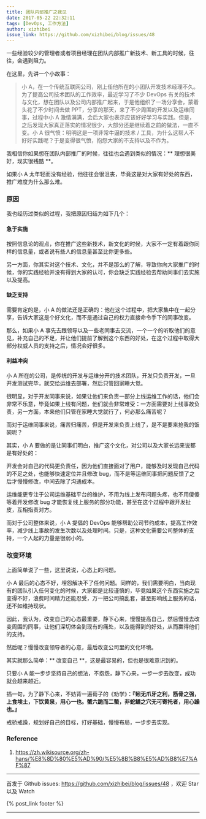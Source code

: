 ```yaml
---
title: 团队内部推广之我见
date: 2017-05-22 22:32:11
tags: [DevOps, 工作方法]
author: xizhibei
issue_link: https://github.com/xizhibei/blog/issues/48
---
```

一些经验较少的管理者或者项目经理在团队内部推广新技术、新工具的时候，往往，会遇到阻力。

在这里，先讲一个小故事：

> 小 A，在一个传统互联网公司，刚上任他所在的小团队开发技术经理不久。为了提高公司技术团队的工作效率，最近学习了不少 DevOps 有关的技术与文化，想在团队以及公司内部推广起来，于是他组织了一场分享会，蒙着头花了不少时间去做 PPT，分享的那天，来了不少周围的开发以及运维同事，过程中小 A 激情满满，会后大家也表示应该好好学习与实践。但是，之后发现大家真正落实的情况很少，大部分还是继续着之前的做法，一直不变。小 A 很气愤：明明这是一项非常牛逼的技术 / 工具，为什么这帮人不好好实践呢？于是变得很气愤，抱怨大家的不支持以及不作为。

我相信你如果想在团队内部推广的时候，往往也会遇到类似的情况：** 理想很美好，现实很残酷 **。

如果小 A 太年轻而没有经验，他往往会很沮丧，毕竟这是对大家有好处的东西，推广难度为什么那么难。

### 原因
我也经历过类似的过程，我把原因归结为如下几个：

#### 急于实施
按照信息论的观点，你在推广这些新技术，新文化的时候，大家不一定有着跟你同样的信息量，或者说有些人的信息量甚至比你更多些。

另一方面，你其实对这个技术、文化，并不是那么的了解，导致你向大家推广的时候，你的实践经验并没有得到大家的认可，你会缺乏实践经验去帮助同事们去实施以及提高。

#### 缺乏支持
需要肯定的是，小 A 的做法还是正确的：他在这个过程中，把大家集中在一起分享，告诉大家这是个好文化，而不是通过自己的权力直接命令手下的同事改变。

那么，如果小 A 事先去跟领导以及一些老同事去交流，一个一个的听取他们的意见，补充自己的不足，并让他们提前了解到这个东西的好处，在这个过程中取得大部分权威人员的支持之后，情况会好很多。

#### 利益冲突
小 A 所在的公司，是传统的开发与运维分开的技术团队，开发只负责开发，一旦开发测试完毕，就交给运维去部署，然后只管回家睡大觉。

很明显，对于开发同事来说，如果让他们来负责一部分上线运维工作的话，他们会非常不乐意，毕竟如果上线有问题，他们就会非常难受：一方面需要对上线事故负责，另一方面，本来他们只管在家睡大觉就行了，何必那么痛苦呢？

而对于运维同事来说，痛苦归痛苦，但是开发来负责上线了，是不是要来抢我的饭碗呢？

其实，小 A 要做的是让同事们明白，推广这个文化，对公司以及大家长远来说都是有好处的：

开发会对自己的代码更负责任，因为他们直接面对了用户，能够及时发现自己代码的不足之处，也能够快速定位并且修改 bug，而不是等运维同事把问题反馈了之后才慢慢修改，中间去除了沟通成本。

运维能更专注于公司运维基础平台的维护，不用为线上发布问题头疼，也不用傻傻等着开发修改 bug 才能恢复线上服务的部分功能，甚至在这个过程中跟开发扯皮，互相指责对方。

而对于公司整体来说，小 A 提倡的 DevOps 能够帮助公司节约成本，提高工作效率，减少线上事故的发生次数以及处理时间。只是，这种文化需要公司整体的支持，一个人起的力量是很弱小的。

### 改变环境
上面简单说了一些，这里说说，心态上的问题。

小 A 最后的心态不好，埋怨解决不了任何问题。同样的，我们需要明白，当向现有的团队引入任何变化的时候，大家都是比较谨慎的，毕竟如果这个东西实施之后变得不好，浪费时间精力还能忍受，万一把公司搞乱套，甚至影响线上服务的话，还不如维持现状。

因此，我认为，改变自己的心态最重要，静下心来，慢慢提高自己，然后慢慢去改变周围的同事，让他们深切体会到现有的痛处，以及能得到的好处，从而赢得他们的支持。

然后呢？慢慢改变领导者的心意，最后改变公司里的文化环境。

其实就那么简单：** 改变自己 **，这是最容易的，但也是很难意识到的。

只要小 A 能一步步坚持自己的想法，不抱怨，静下心来，一步一步去改变，成功就会越来越近。

插一句，为了静下心来，不妨背一遍荀子的《劝学》：**『蚓无爪牙之利，筋骨之强，上食埃土，下饮黄泉，用心一也。蟹六跪而二螯，非蛇鳝之穴无可寄托者，用心躁也。』**

戒骄戒躁，规划好自己的目标，打好基础，慢慢布局，一步步去实现。


### Reference
1. https://zh.wikisource.org/zh-hans/%E8%8D%80%E5%AD%90/%E5%8B%B8%E5%AD%B8%E7%AF%87

***
首发于 Github issues: https://github.com/xizhibei/blog/issues/48 ，欢迎 Star 以及 Watch

{% post_link footer %}
***